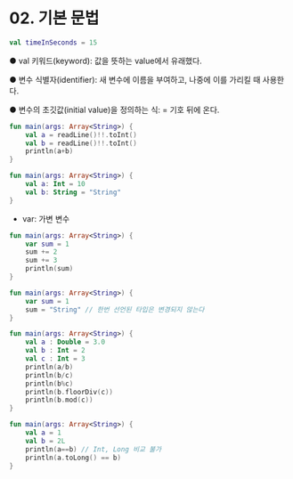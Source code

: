 # 02. 기본 문법

```kotlin
val timeInSeconds = 15
```

● val 키워드(keyword): 값을 뜻하는 value에서 유래했다.

● 변수 식별자(identifier): 새 변수에 이름을 부여하고, 나중에 이를 가리킬 때 사용한다. 

● 변수의 초깃값(initial value)을 정의하는 식: = 기호 뒤에 온다.



```kotlin
fun main(args: Array<String>) {
    val a = readLine()!!.toInt()
    val b = readLine()!!.toInt()
    println(a+b)
}
```



```kotlin
fun main(args: Array<String>) {
    val a: Int = 10
    val b: String = "String"
}
```



- var: 가변 변수

```kotlin
fun main(args: Array<String>) {
    var sum = 1
    sum += 2
    sum += 3
    println(sum)
}
```



```kotlin
fun main(args: Array<String>) {
    var sum = 1
    sum = "String" // 한번 선언된 타입은 변경되지 않는다
}
```



```kotlin
fun main(args: Array<String>) {
    val a : Double = 3.0
    val b : Int = 2
    val c : Int = 3
    println(a/b)
    println(b/c)
    println(b%c)
    println(b.floorDiv(c))
    println(b.mod(c))
}
```



```kotlin
fun main(args: Array<String>) {
    val a = 1
    val b = 2L
    println(a==b) // Int, Long 비교 불가
    println(a.toLong() == b)
}
```

